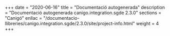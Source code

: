 +++
date        = "2020-06-16"
title       = "Documentació autogenerada"
description = "Documentació autogenerada canigo.integration.sgde 2.3.0"
sections    = "Canigó"
enllac		= "/documentacio-llibreries/canigo.integration.sgde/2.3.0/site/project-info.html"
weight      = 4
+++
